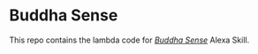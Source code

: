 # Buddha Sense 

This repo contains the lambda code for [_Buddha Sense_](https://www.amazon.com/Sahil-Khosla-Buddha-Sense/dp/B071GGQJTT/ref=sr_1_1?s=digital-skills&ie=UTF8&qid=1497488224&sr=1-1&keywords=buddha) Alexa Skill.


